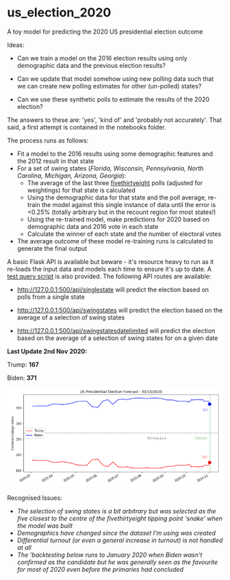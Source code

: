 # us_election_2020
A toy model for predicting the 2020 US presidential election outcome

Ideas:

* Can we train a model on the 2016 election results using only demographic data and the previous election results?

* Can we update that model somehow using new polling data such that we can create new polling estimates for other (un-polled) states?

* Can we use these synthetic polls to estimate the results of the 2020 election?

The answers to these are: 'yes', 'kind of' and 'probably not accurately'. That said, a first attempt is contained in the notebooks folder.

The process runs as follows:

* Fit a model to the 2016 results using some demographic features and the 2012 result in that state
* For a set of swing states (*Florida, Wisconsin, Pennsylvania, North Carolina, Michigan, Arizona, Georgia*):
  * The average of the last three [fivethirtyeight](https://projects.fivethirtyeight.com/2020-election-forecast/) polls (adjusted for weightings) for that state is calculated
  * Using the demographic data for that state and the poll average, re-train the model against this single instance of data until the error is <0.25% (totally arbitrary but in the recount region for most states!)
  * Using the re-trained model, make predictions for 2020 based on demographic data and 2016 vote in each state
  * Calculate the winner of each state and the number of electoral votes
* The average outcome of these model re-training runs is calculated to generate the final output

A basic Flask API is available but beware - it's resource heavy to run as it re-loads the input data and models each time to ensure it's up to date. A [test query script](https://github.com/nowaycomputer/us_election_2020/blob/main/app/test_query.py) is also provided. 
The following API routes are available: 

* http://127.0.0.1:500/api/singlestate will predict the election based on polls from a single state

* http://127.0.0.1:500/api/swingstates will predict the election based on the average of a selection of swing states

* http://127.0.0.1:500/api/swingstatesdatelimited will predict the election based on the average of a selection of swing states for on a given date

**Last Update 2nd Nov 2020:** 

Trump: **167**

Biden: **371**

![alt text](https://github.com/nowaycomputer/us_election_2020/blob/main/img/021120.png)


Recognised Issues:
* *The selection of swing states is a bit arbitrary but was selected as the five closest to the centre of the fivethirtyeight tipping point 'snake' when the model was built*
* *Demographics have changed since the dataset I'm using was created*
* *Differential turnout (or even a general increase in turnout) is not handled at all*
* *The 'backtesting below runs to January 2020 when Biden wasn't confirmed as the candidate but he was generally seen as the favourite for most of 2020 even before the primaries had concluded*

